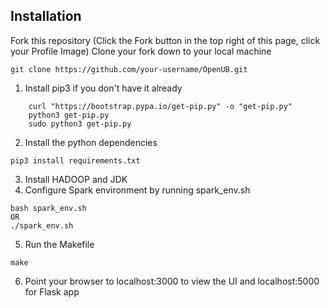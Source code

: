 ## Installation

Fork this repository (Click the Fork button in the top right of this page, click your Profile Image)
Clone your fork down to your local machine
```
git clone https://github.com/your-username/OpenUB.git
```

1. Install pip3 if you don't have it already
```    
    curl "https://bootstrap.pypa.io/get-pip.py" -o "get-pip.py"
    python3 get-pip.py     
    sudo python3 get-pip.py
```
2. Install the python dependencies
```
pip3 install requirements.txt
```
3. Install HADOOP and JDK
4. Configure Spark environment by running spark_env.sh
```
bash spark_env.sh 
OR
./spark_env.sh
```
5. Run the Makefile
```
make
```
6. Point your browser to localhost:3000 to view the UI and localhost:5000 for Flask app

